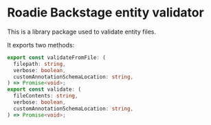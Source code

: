 # Roadie Backstage entity validator

This is a library package used to validate entity files.

It exports two methods:

```typescript
export const validateFromFile: (
  filepath: string,
  verbose: boolean,
  customAnnotationSchemaLocation: string,
) => Promise<void>;
export const validate: (
  fileContents: string,
  verbose: boolean,
  customAnnotationSchemaLocation: string,
) => Promise<void>;
```
